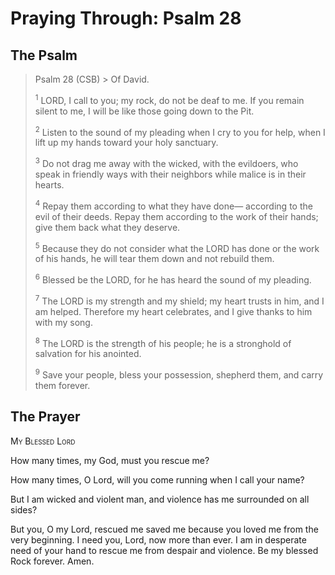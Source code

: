 # Praying Through: Psalm 28

## The Psalm

>Psalm 28 (CSB)  >
><sup></sup> Of David. 
>
><sup>1</sup> LORD, I call to you; my rock, do not be deaf to me. If you remain silent to me, I will be like those going down to the Pit. 
>
><sup>2</sup> Listen to the sound of my pleading when I cry to you for help, when I lift up my hands toward your holy sanctuary. 
>
><sup>3</sup> Do not drag me away with the wicked, with the evildoers, who speak in friendly ways with their neighbors while malice is in their hearts. 
>
><sup>4</sup> Repay them according to what they have done— according to the evil of their deeds. Repay them according to the work of their hands; give them back what they deserve. 
>
><sup>5</sup> Because they do not consider what the LORD has done or the work of his hands, he will tear them down and not rebuild them. 
>
><sup>6</sup> Blessed be the LORD, for he has heard the sound of my pleading. 
>
><sup>7</sup> The LORD is my strength and my shield; my heart trusts in him, and I am helped. Therefore my heart celebrates, and I give thanks to him with my song. 
>
><sup>8</sup> The LORD is the strength of his people; he is a stronghold of salvation for his anointed. 
>
><sup>9</sup> Save your people, bless your possession, shepherd them, and carry them forever.

## The Prayer

<div style="font-variant: small-caps;">My Blessed Lord</div>


How many times, my God,
  must you rescue me?

How many times, O Lord,
  will you come running
  when I call your name?

But I am wicked and violent man,
  and violence has me surrounded on all sides?

But you, O my Lord, rescued me
  saved me
  because you loved me
  from the very beginning.
I need you, Lord,
  now more than ever.
I am in desperate need of your hand
  to rescue me
  from despair
  and violence.
Be my blessed Rock
  forever. Amen.


